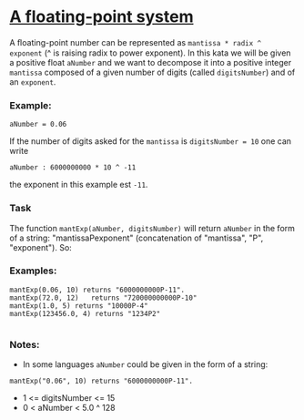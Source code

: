 # [A floating-point system](https://www.codewars.com/kata/a-floating-point-system "https://www.codewars.com/kata/5df754981f177f0032259090")

A ﬂoating-point number can be represented as `mantissa * radix ^ exponent` (^ is raising radix to power exponent).
In this kata we will be given a positive float `aNumber` and we want to decompose it into a positive integer `mantissa` 
composed of a given number of digits (called `digitsNumber`) and of an `exponent`.
### Example: 

`aNumber = 0.06`

If the number of digits asked for the `mantissa` is `digitsNumber = 10`
one can write 
``` 
aNumber : 6000000000 * 10 ^ -11
``` 
the exponent in this example est `-11`.
### Task

The function `mantExp(aNumber, digitsNumber)` will return `aNumber` in the form of a string: "mantissaPexponent" (concatenation of "mantissa", "P", "exponent"). So:
### Examples:

```
mantExp(0.06, 10) returns "6000000000P-11".
mantExp(72.0, 12)   returns "720000000000P-10"
mantExp(1.0, 5) returns "10000P-4"
mantExp(123456.0, 4) returns "1234P2"


```
### Notes: 
- In some languages `aNumber` could be given in the form of a string:
```
mantExp("0.06", 10) returns "6000000000P-11".
```
- 1 <= digitsNumber <= 15
- 0 < aNumber < 5.0 ^ 128